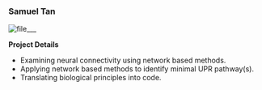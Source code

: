 ### Samuel Tan

![file___](https://gohwils.github.io/biodatascience/images/___)

**Project Details**

- Examining neural connectivity using network based methods.
- Applying network based methods to identify minimal UPR pathway(s). 
- Translating biological principles into code. 


